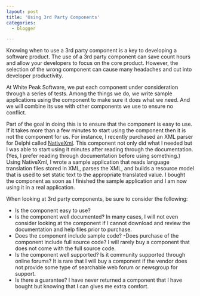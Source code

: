 ```yaml
---
layout: post
title: 'Using 3rd Party Components'
categories:
  - blogger

---
```


Knowing when to use a 3rd party component is a key to developing a software product.  The use of a 3rd party component can save count hours and allow your developers to focus on the core product.  However, the selection of the wrong component can cause many headaches and cut into developer productivity.

At White Peak Software, we put each component under consideration through a series of tests.  Among the things we do, we write sample applications using the component to make sure it does what we need.  And we will combine its use with other components we use to ensure no conflict.

Part of the goal in doing this is to ensure that the component is easy to use.  If it takes more than a few minutes to start using the component then it is not the component for us.  For instance, I recently purchased an XML parser for Delphi called [NativeXml](http://www.simdesign.nl/xml.html).  This component not only did what I needed but I was able to start using it minutes after reading through the documentation.  (Yes, I prefer reading through documentation before using something.) Using NativeXml, I wrote a sample application that reads language translation files stored in XML, parses the XML, and builds a resource model that is used to set static text to the appropriate translated value.  I bought the component as soon as I finished the sample application and I am now using it in a real application.

When looking at 3rd party components, be sure to consider the following:

- Is the component easy to use?
- Is the component well documented? In many cases, I will not even consider looking at the component if I cannot download and review the documentation and help files prior to purchase.
- Does the component include sample code?
 -Does purchase of the component include full source code?  I will rarely buy a component that does not come with the full source code.
- Is the component well supported?  Is it community supported through online forums?  It is rare that I will buy a component if the vendor does not provide some type of searchable web forum or newsgroup for support.
- Is there a guarantee?  I have never returned a component that I have bought but knowing that I can gives me extra comfort.
